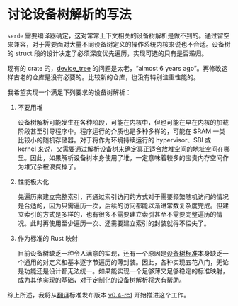 ﻿# 讨论设备树解析的写法

`serde` 需要编译器确定，这对常常上下文相关的设备树解析是做不到的。通过留空来兼容，对于需要面对大量不同设备树定义的操作系统内核来说也不合适。设备树的 struct 段的设计决定了必须深度优先遍历，实现可选的只有是否递归。

现有的 crate 的，[device_tree](https://crates.io/crates/device_tree) 的问题是太老，“almost 6 years ago”。再修改这样古老的仓库是没有必要的。比较新的仓库，也没有特别注重性能的。

我希望实现一个满足下列要求的设备树解析：

1. 不要用堆

   设备树解析可能发生在各种阶段，可能在内核中，但也可能在早在内核的加载阶段甚至引导程序中。程序运行的介质也是多种多样的，可能在 SRAM 一类比较小的随机存储器。对于将作为环境持续运行的 hypervisor、SBI 或 kernel 来说，又需要通过解析设备树来确定真正适合放堆空间的地址空间在哪里。因此，如果解析设备树本身使用了堆，一定意味着较多的宝贵内存空间作为堆冗余被浪费掉了。

2. 性能极大化

   先遍历来建立完整索引，再通过索引访问的方式对于需要频繁随机访问的情况是合适的，因为只需遍历一次，后续的访问都能以渐进常数复杂度完成。但建立索引的方式是多样的，也有很多不需要建立索引甚至不需要完整遍历的情况。此时再使用至少遍历一次、还需要建立索引的封装就得不偿失了。

3. 作为标准的 Rust 映射

   目前设备树缺乏一种令人满意的实现，还有一个原因是[设备树标准](https://github.com/devicetree-org/devicetree-specification)本身缺乏一个通用的对定义和基本逐字节遍历的薄封装。因此，各种实现五花八门，无论是功能还是设计都无法统一。如果能实现一个足够薄又足够稳定的标准映射，成为其他实现的基础，对于定制化的设备树解析将大有帮助。

综上所述，我将从[翻译](20220528-translation-devicetree/toc.md)标准发布版本 [v0.4-rc1](https://github.com/devicetree-org/devicetree-specification/releases/tag/v0.4-rc1) 开始推进这个工作。
